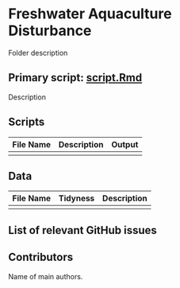 # Freshwater Aquaculture Disturbance

Folder description

## Primary script: [script.Rmd](github_link)
Description

## Scripts
|File Name|Description|Output|
|---	|---	|---	|
||||

## Data 
|File Name|Tidyness|Description|
|---	|---	|---	|
||||

## List of relevant GitHub issues

## Contributors
Name of main authors.